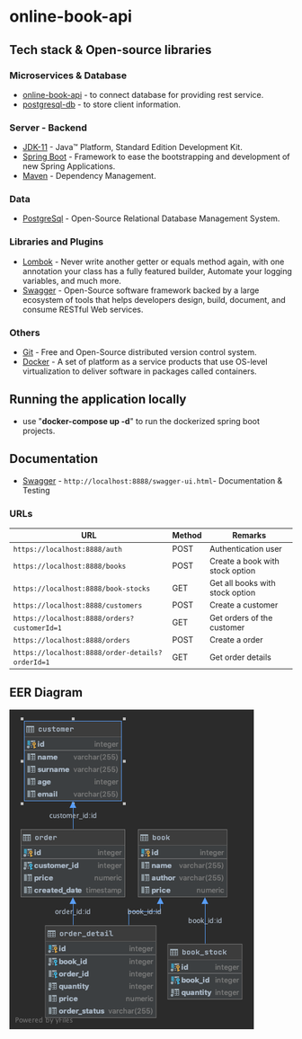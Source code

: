 # online-book-api


## Tech stack & Open-source libraries

### Microservices & Database

* 	[online-book-api](https://github.com/cengizbursali/online-book-api) - to connect database for providing rest service.
* 	[postgresql-db](https://github.com/cengizbursali/online-book-api/tree/master/postgresql-db) - to store client information.

### Server - Backend

* 	[JDK-11](https://www.oracle.com/java/technologies/javase-jdk11-downloads.html) - Java™ Platform, Standard Edition Development Kit.
* 	[Spring Boot](https://spring.io/projects/spring-boot) - Framework to ease the bootstrapping and development of new Spring Applications.
* 	[Maven](https://maven.apache.org/) - Dependency Management.

### Data

* 	[PostgreSql](https://www.postgresql.org/) - Open-Source Relational Database Management System.

###  Libraries and Plugins

* 	[Lombok](https://projectlombok.org/) - Never write another getter or equals method again, with one annotation your class has a fully featured builder, Automate your logging variables, and much more.
* 	[Swagger](https://swagger.io/) - Open-Source software framework backed by a large ecosystem of tools that helps developers design, build, document, and consume RESTful Web services.

### Others 

* 	[Git](https://git-scm.com/) - Free and Open-Source distributed version control system.
*   [Docker](https://www.docker.com/) - A set of platform as a service products that use OS-level virtualization to deliver software in packages called containers.


## Running the application locally

*	use "**docker-compose up -d**" to run the dockerized spring boot projects.

## Documentation

* 	[Swagger](http://localhost:8888/swagger-ui.html) - `http://localhost:8888/swagger-ui.html`- Documentation & Testing

### URLs

|                   URL                           | Method |              Remarks                 |
|-------------------------------------------------|--------|--------------------------------------|
|`https://localhost:8888/auth`                    | POST   | Authentication user                  |
|`https://localhost:8888/books`                   | POST   | Create a book with stock option      |
|`https://localhost:8888/book-stocks`             | GET    | Get all books with stock option      |
|`https://localhost:8888/customers`               | POST   | Create a customer                    |
|`https://localhost:8888/orders?customerId=1`     | GET    | Get orders of the customer           |
|`https://localhost:8888/orders`                  | POST   | Create a order                       |
|`https://localhost:8888/order-details?orderId=1` | GET    | Get order details                    |


## EER Diagram

<img src="images\book.png"/>
